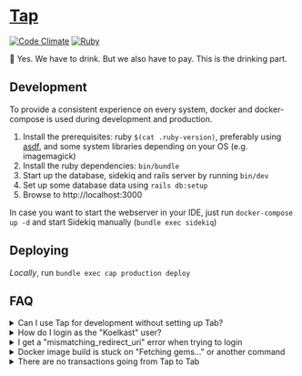 # [Tap](https://zeus.ugent.be/tap)
[![Code Climate](https://codeclimate.com/github/ZeusWPI/Tap/badges/gpa.svg)](https://codeclimate.com/github/ZeusWPI/Tap) [![Ruby](https://github.com/ZeusWPI/Tap/actions/workflows/ruby.yml/badge.svg)](https://github.com/ZeusWPI/Tap/actions/workflows/ruby.yml) 

🍺 Yes. We have to drink. But we also have to pay. This is the drinking part.

## Development

To provide a consistent experience on every system, docker and docker-compose is used during development and production.

1. Install the prerequisites: ruby `$(cat .ruby-version)`, preferably using [asdf](https://asdf-vm.com/), and some system libraries depending on your OS (e.g. imagemagick)
2. Install the ruby dependencies: `bin/bundle`
3. Start up the database, sidekiq and rails server by running `bin/dev`
4. Set up some database data using `rails db:setup`
5. Browse to http://localhost:3000

In case you want to start the webserver in your IDE, just run `docker-compose up -d` and start Sidekiq manually (`bundle exec sidekiq`)

## Deploying

_Locally_, run `bundle exec cap production deploy`

## FAQ

<details>
  <summary>Can I use Tap for development without setting up Tab?</summary>
  Tap does not sync with Tab when in development mode. The user's balance is mocked by Ƶ12.34 instead.
</details>

<details>
  <summary>How do I login as the "Koelkast" user?</summary>
  In development, you can login as Koelkast using the link: https://localhost:3000/sign_in?token=token
</details>

<details>
  <summary>I get a "mismatching_redirect_uri" error when trying to login</summary>
  The Zeus authentication provider has a pre-configured list of hosts that are allowed to use the login. http://localhost:3000 is on this list and should be used for development.
</details>

<details>
  <summary>Docker image build is stuck on "Fetching gems..." or another command</summary>
  If you are connected to the **`eduroam`** network, Docker build will not have access to the internet. This is because eduroam and docker use the same IP range, which causes conflicts. To solve this you can [reconfigure Docker to use a different IP range](https://support.skyformation.com/hc/en-us/articles/360009195759-How-To-Change-the-Docker-IP-address-space). A recommended range can be `172.31.248.0/21` which is rarely used by other networks.
</details>

<details>
  <summary>There are no transactions going from Tap to Tab</summary>
  Sidekiq might not be running. Check the dashboard on https://tap.zeus.gent/sidekiq.

  You can start by redeploying the application, or by turning the deployment on the server off & on (inside the `/home/tap/production/current` directory):

  ```bash
  podman-compose -f docker-compose.prod.yml -p tap down
  podman-compose -f docker-compose.prod.yml -p tap up -d
  ```
</details>
